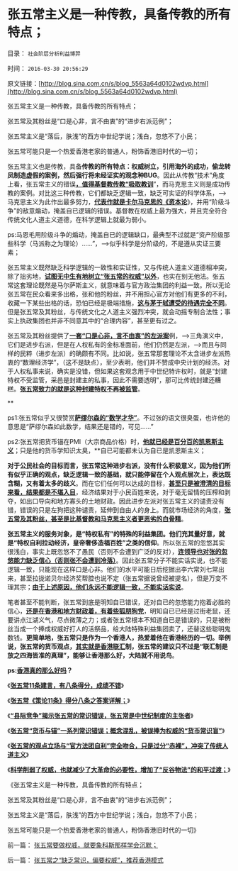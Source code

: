 # 张五常主义是一种传教，具备传教的所有特点；

目录： `社会阶层分析利益博羿` 

时间： `2016-03-30 20:56:29` 

原文链接：[http://blog.sina.com.cn/s/blog_5563a64d0102wdvp.html](http://blog.sina.com.cn/s/blog_5563a64d0102wdvp.html)

张五常主义是一种传教，具备传教的所有特点；

张五常及其粉丝是“口是心非，言不由衷”的“进步右派范例”；

张五常主义是“落后，肤浅”的西方中世纪学说；浅白，忽悠不了小民；

张五常可能只是一个热爱香港老家的普通人，粉饰香港旧时代的一切；

张五常主义也是传教，具备**传教的所有特点：权威树立，引用海外的成功，偷龙转凤制造虚假的案例，然后强行将未经证实的观念种BUG**。因此从传教“技术”角度上看，张五常主义的错误[**，值得基督教传教“吸取教训**](../../../2009/6/14/西教信仰人士不应以传教为目的参与中国政治生活.md)”，而马克思主义则是成功传教的案例。对比这三种传教，它们都缺乏逻辑一致，缺乏可实证的科学体系，——>马克思主义为此作出最多努力，[**代表作就是卡尔马克思的《资本论**](../../../2011/9/19/《资本论》逻辑比亚当斯密和李嘉图严密,和关税保护.md)》，并用“阶级斗争”的敌意煽动，掩盖自已逻辑的错误。基督教在权威上最为强大，并且完全符合传统文化人道主义道德，在科学逻辑上就最为弱小。

ps:马恩毛用阶级斗争的煽动，掩盖自已的逻辑缺口，最典型不过就是“资产阶级那些科学（马派称之为理论）……”，——>似乎科学是分阶级的，不是遵从实证三要素；

张五常主义既然缺乏科学逻辑的一致性和实证性，又与传统人道主义道德相冲突，除了拙劣地，[**试图无中生有地树立“张五常的权威”以外**](../../../2009/12/15/最要不得权威的经济学和权威的政治经济学.md)，也实在别无他法。张五常这套理论既然是马尔萨斯主义，就意味着与官方政治集团的利益一致。所以无论张五常在民众看来多出格，张和他的粉丝，并不用担心官方对他们有更多的不利，收藏一下某些出格的话，恐怕已经是极端措施，[**这与茅于轼遭受的待遇完全不同**](../../../2011/7/14/欣赏塔利班的中国传统文人.md)。但是张五常及其粉丝，与传统文化之人道主义强烈冲突，就会动摇专制合法性；事实上执政集团也并非不同意其中的“合理内容”，甚至更有过之。

张五常及其粉丝提供了[**一套“口是心非，言不由衷”的左派案**](http://darthvad.blog.163.com/blog/static/533994702016226104349209/)例，——>三角演义中，它们是进步右派，但是在人权私有的金标准面前，他们仍然是左派，——>而且与同样的民粹（进步左派）的确颇有不同。比如说，张五常那套理论不太含进步左派热衷的“数理经济学”，（这不是缺点），至少表明，他们并不赞成中央计划的经济。对于人权私事来说，确实是没错，但如果这套观念用于中世纪特许权时，就是“封建特权不受监管，采邑是封建主的私事，因此不需要透明”，那可比传统封建还糟糕。[**张五常致力的就是这种封建特权不再被监管**](../../../2016/3/26/“县际竞争”？张五常是中世纪制度的主张者!.md)。

**

ps1:张五常似乎又很赞赏[**萨缪尔森的“数学才华”**](../../../2011/2/20/御用定制的萨缪尔森分子.md)。不过张的语文很臭蛋，也许他的意思是“萨缪尔森如此数学，结果还是错的，可见……”

ps2:张五常把货币锚在PMI（大宗商品价格）时，[**他就已经是百分百的凯恩斯主义**](http://xn--,-qo6apfe4ez7fdyi7uebv3ada650e4urqqbha2304hjddfa2395b/)；只是他的货币学知识太臭，**自已可能都未认为自已是凯恩斯主义；

**对于公民社会的目标而言，张五常这种进步右派，没有什么积极意义，因为他们所有似乎正确的观点，缺乏逻辑一致的基础，就只能停留在个人观点层次上，表达既含糊，又有着太多的歧义**。而在它们任何可以达成的目标，[**甚至只是被澄清的目标来看，结果都是不堪入目**](../../../2015/11/13/进步主义的左右派，都持有“默认权益归于公共”的共识.md)，经济结果对于小民百姓来说，对于毫无留情的压榨和剥夺，如出口导向和地方寡头的土地财政。因此进步左派对张五常主义的谴责没有错，错误的只是左狗把这种谴责，延伸到自由人的身上。而就市场经济的角度，[**张五常及其粉丝，甚至是比基督教和马克思主义者更恶劣的白骨精**](../../../2009/7/23/张五常老师经常按需偷换的两个概念.md)。

**张五常主义的服务对象，是“特权私有”的特殊的利益集团。他们充其量好意，就是“特权自利拉动经济，皇帝奢侈造福百姓”之类的信仰**。所以张五常的忽悠其实很浅白，事实上既忽悠不了愚民（否则不会遭到广泛的反对），[**连领导也对张的忽悠能力缺乏信心（否则张不会遭到冷落）**](http://darthvad.blog.163.com/blog/static/533994702016226101938507/)。因此张五常分子不能实话实说，也不能逻辑一致，只能现在这样口是心非。他们的水平可能日后挖掘出李六常刘七常出来，甚至拉拢诺贝尔经济奖帮腔也说不定（张五常据说曾经被提名），但是万变不理其宗；[**由于上述原因，他们永远不能逻辑一致，不能实话实说**](../../../2009/7/27/离不开哲学理论的文化离不开权威的N代宗师.md)。

笔者甚至不能判断，张五常到底是明知自已错误，还对自已的忽悠能力抱着必胜的信心，[**还是在香港和地方财政着，有着些狐朋狗党**](../../../2014/10/22/香港事件的深层原因，是香港经济模式不可持续.md)，明知自已已经是过街老鼠，还要讲点江湖义气，尽点微薄之力；或者张五常根本不知道自已是错误的，只是被粉丝当成一个捧成权威好打人的活祭品，给大陆特殊利益集团卖了，还替这些聪明鬼数钱。**更简单地，张五常只是作为一个香港人，热爱着他在香港经历的一切。举例说，张五常的货币观点，[**其实就是香港联汇**](../../../2011/1/3/联汇制或将覆灭中港整体经济.md)制，张五常的建议只不过是“联汇制是放之四海皆准的真理”，能够让香港那么好，大陆就不用说鸟**。

**ps:[**香港真的那么好吗**](../../../2012/2/23/地方政府迷恋香港模式，中央政策倾慕日本模式.md)？**

《[**张五常11条建言，有八条得分，成绩不错**](http://darthvad.blog.sohu.com/321537713.html)》

《[**张五常《策论11条》得分八条之答案详解；**](../../../2016/3/24/认真拜读后的几点笔记.md)》

《[**“县际竞争”揭示张五常的常识错误，张五常是中世纪制度的主张者**](../../../2016/3/26/“县际竞争”？张五常是中世纪制度的主张者!.md)》

《[**张五常“货币与锚”一系列常识错误；概念混乱，被误捧为权威的“货币常识盲”**](../../../2016/3/27/广义的锚与狭义的锚，张五常一系列常识错误；.md)》

《[**张五常的观点立场与“官方法团自利”完全吻合，只是过分“赤裸”，冲突了传统人道主义**](../../../2016/3/28/张五常主义与市场经济之间，是“特权vs人权”的根本区别；.md)》

《[**科学削弱了权威，也就减少了大革命的必要性，增加了“反谷物法”的和平过渡；**](../../../2016/3/29/张五常之“缺乏常识，偏要权威”，推荐香港模式.md)》

《张五常主义是一种传教，具备传教的所有特点；

张五常及其粉丝是“口是心非，言不由衷”的“进步右派范例”；

张五常主义是“落后，肤浅”的西方中世纪学说；浅白，忽悠不了小民；

张五常可能只是一个热爱香港老家的普通人，粉饰香港旧时代的一切》

前一篇： [张五常要做权威，就要象科斯那样学会沉默；](../../../2016/3/31/张五常要做权威，就要象科斯那样学会沉默；.md)

后一篇： [张五常之“缺乏常识，偏要权威”，推荐香港模式](../../../2016/3/29/张五常之“缺乏常识，偏要权威”，推荐香港模式.md)

